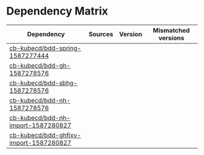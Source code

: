# Dependency Matrix

Dependency | Sources | Version | Mismatched versions
---------- | ------- | ------- | -------------------
[cb-kubecd/bdd-spring-1587277444](https://github.com/cb-kubecd/bdd-spring-1587277444.git) |  | []() | 
[cb-kubecd/bdd-gh-1587278576](https://github.com/cb-kubecd/bdd-gh-1587278576.git) |  | []() | 
[cb-kubecd/bdd-sbhg-1587278576](https://github.com/cb-kubecd/bdd-sbhg-1587278576.git) |  | []() | 
[cb-kubecd/bdd-nh-1587278576](https://github.com/cb-kubecd/bdd-nh-1587278576.git) |  | []() | 
[cb-kubecd/bdd-nh-import-1587280827](https://github.com/cb-kubecd/bdd-nh-import-1587280827.git) |  | []() | 
[cb-kubecd/bdd-ghfjxy-import-1587280827](https://github.com/cb-kubecd/bdd-ghfjxy-import-1587280827.git) |  | []() | 
